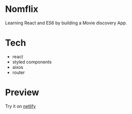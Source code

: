 # Nomflix

Learning React and ES6 by building a Movie discovery App.

# Tech

- react
- styled components
- aixos
- router

# Preview

Try it on [netlify](https://ecstatic-bassi-b4e659.netlify.app)
